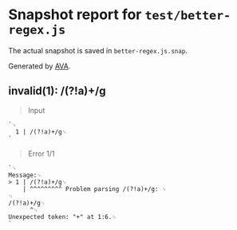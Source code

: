 # Snapshot report for `test/better-regex.js`

The actual snapshot is saved in `better-regex.js.snap`.

Generated by [AVA](https://avajs.dev).

## invalid(1): /(?!a)+/g

> Input

    `␊
      1 | /(?!a)+/g␊
    `

> Error 1/1

    `␊
    Message:␊
    > 1 | /(?!a)+/g␊
        | ^^^^^^^^^ Problem parsing /(?!a)+/g: ␊
    ␊
    /(?!a)+/g␊
          ^␊
    Unexpected token: "+" at 1:6.␊
    `
